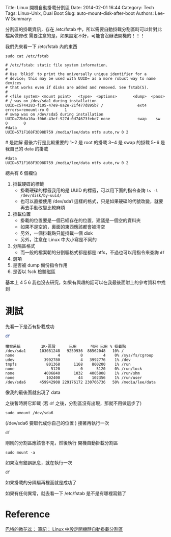 Title: Linux 開機自動掛載分割區
Date: 2014-02-01 16:44
Category: Tech
Tags: Linux-Unix, Dual Boot
Slug: auto-mount-disk-after-boot
Authors: Lee-W
Summary: 


分割區的掛載資訊，存在 /etc/fstab 中，所以需要自動掛載分割區時可以針對此檔案做修改
需要注意的是，如果設定不好，可能會沒辦法開機的！！！

<!--more-->

我們先來看一下 /etc/fstab 內的東西

```shell
sudo cat /etc/fstab
```

```
# /etc/fstab: static file system information.
#
# Use 'blkid' to print the universally unique identifier for a
# device; this may be used with UUID= as a more robust way to name devices
# that works even if disks are added and removed. See fstab(5).
#
# <file system> <mount point>   <type>  <options>       <dump>  <pass>
# / was on /dev/sda1 during installation
UUID=c5744283-f105-47e9-8a2e-21f477d895b7 /               ext4    errors=remount-ro 0       1
# swap was on /dev/sda5 during installation
UUID=72b6a10a-f0b6-43ef-927d-0d74673febe7 none            swap    sw              0       0
#data
UUID=571F168F3D98D759 /media/lee/data ntfs auto,rw 0 2
```
\# 是註解
最後六行是比較重要的
1~2 是 root 的掛載
3~4 是 swap 的掛載
5~6 是我自己的 data 的掛載

```
#data
UUID=571F168F3D98D759 /media/lee/data ntfs auto,rw 0 2
```

總共有 6 個欄位

1. 掛載硬碟的標籤
    - 掛載硬碟的標籤我用的是 UUID 的標籤，可以用下面的指令查詢
    `ls -l /dev/disk/by-uuid/`
    - 也可以直接使用 /dev/sda1 這樣的格式，只是如果硬碟的代號改變，就要再去手動改變比較麻煩 
2. 掛載位置
    - 掛載的位置要是一個已經存在的位置，建議是一個空的資料夾
    - 如果不是空的，裏面的東西應該都會被清空
    - 另外，一個掛載點只能掛載一個 disk
    - 另外，注意在 Linux 中大小寫是不同的
3. 分隔區格式
    - 而一般的檔案朝的分割驅格式都是都是 ntfs，不過也可以用指令來查詢
    `df`
4. 選項
5. 是否被 dump 備份指令作用
6. 是否以 fsck 檢驗磁區

基本上 4 5 6 我也沒去研究，如果有興趣的話可以在我最後面附上的參考資料中找到

# 測試
先看一下是否有掛載成功

```sh
df
```

```
檔案系統         1K-區段      已用      可用 已用 % 掛載點
/dev/sda1      103081248   9259936  88562048   10% /
none                   4         0         4    0% /sys/fs/cgroup
udev             3992780         4   3992776    1% /dev
tmpfs             801368      1168    800200    1% /run
none                5120         0      5120    0% /run/lock
none             4006840      1032   4005808    1% /run/shm
none              102400        44    102356    1% /run/user
/dev/sda6      459942908 229176172 230766736   50% /media/lee/data
```
像我的最後面就出現了 data

之後暫時將它卸載 (若 `df` 之後，分割區沒有出現，那就不用做這步了)

```shell
sudo umount /dev/sda6
```

(/dev/sda6 要取代成你自己的位置 )
接著再執行一次

```shell
df
```

剛剛的分割區應該會不見，然後執行
開機自動掛載分割區

```shell
sudo mount -a
```

如果沒有錯誤訊息，就在執行一次

```shell
df
```

如果掛載的分隔驅再裡面就是成功了

如果有任何異常，就去看一下 /etc/fstab 是不是有哪裡寫錯了

# Reference
[巴特的微花盆： 筆記： Linux 中設定開機時自動掛載分割區](http://255121.blogspot.tw/2010/05/linux.html)